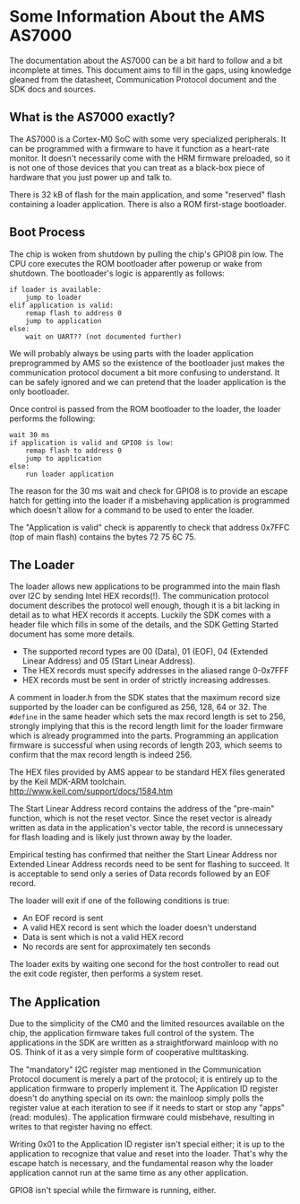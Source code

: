 Some Information About the AMS AS7000
=====================================

The documentation about the AS7000 can be a bit hard to follow and a bit
incomplete at times. This document aims to fill in the gaps, using
knowledge gleaned from the datasheet, Communication Protocol document
and the SDK docs and sources.

What is the AS7000 exactly?
---------------------------

The AS7000 is a Cortex-M0 SoC with some very specialized peripherals.
It can be programmed with a firmware to have it function as a heart-rate
monitor. It doesn't necessarily come with the HRM firmware preloaded, so
it is not one of those devices that you can treat as a black-box piece
of hardware that you just power up and talk to.

There is 32 kB of flash for the main application, and some "reserved"
flash containing a loader application. There is also a ROM first-stage
bootloader.

Boot Process
------------

The chip is woken from shutdown by pulling the chip's GPIO8 pin low. The
CPU core executes the ROM bootloader after powerup or wake from
shutdown. The bootloader's logic is apparently as follows:

    if loader is available:
        jump to loader
    elif application is valid:
        remap flash to address 0
        jump to application
    else:
        wait on UART?? (not documented further)

We will probably always be using parts with the loader application
preprogrammed by AMS so the existence of the bootloader just makes the
communication protocol document a bit more confusing to understand. It
can be safely ignored and we can pretend that the loader application is
the only bootloader.

Once control is passed from the ROM bootloader to the loader, the loader
performs the following:

    wait 30 ms
    if application is valid and GPIO8 is low:
        remap flash to address 0
        jump to application
    else:
        run loader application

The reason for the 30 ms wait and check for GPIO8 is to provide an
escape hatch for getting into the loader if a misbehaving application
is programmed which doesn't allow for a command to be used to enter the
loader.

The "Application is valid" check is apparently to check that address
0x7FFC (top of main flash) contains the bytes 72 75 6C 75.

The Loader
----------

The loader allows new applications to be programmed into the main flash
over I2C by sending Intel HEX records(!). The communication protocol
document describes the protocol well enough, though it is a bit lacking
in detail as to what HEX records it accepts. Luckily the SDK comes with
a header file which fills in some of the details, and the SDK Getting
Started document has some more details.

  - The supported record types are 00 (Data), 01 (EOF), 04 (Extended
    Linear Address) and 05 (Start Linear Address).
  - The HEX records must specify addresses in the aliased range 0-0x7FFF
  - HEX records must be sent in order of strictly increasing addresses.

A comment in loader.h from the SDK states that the maximum record size
supported by the loader can be configured as 256, 128, 64 or 32. The
`#define` in the same header which sets the max record length is set
to 256, strongly implying that this is the record length limit for the
loader firmware which is already programmed into the parts. Programming
an application firmware is successful when using records of length 203,
which seems to confirm that the max record length is indeed 256.

The HEX files provided by AMS appear to be standard HEX files generated
by the Keil MDK-ARM toolchain. http://www.keil.com/support/docs/1584.htm

The Start Linear Address record contains the address of the "pre-main"
function, which is not the reset vector. Since the reset vector is
already written as data in the application's vector table, the record is
unnecessary for flash loading and is likely just thrown away by the
loader.

Empirical testing has confirmed that neither the Start Linear Address
nor Extended Linear Address records need to be sent for flashing to
succeed. It is acceptable to send only a series of Data records followed
by an EOF record.

The loader will exit if one of the following conditions is true:

  - An EOF record is sent
  - A valid HEX record is sent which the loader doesn't understand
  - Data is sent which is not a valid HEX record
  - No records are sent for approximately ten seconds

The loader exits by waiting one second for the host controller to read
out the exit code register, then performs a system reset.

The Application
---------------

Due to the simplicity of the CM0 and the limited resources available on
the chip, the application firmware takes full control of the system. The
applications in the SDK are written as a straightforward mainloop with
no OS. Think of it as a very simple form of cooperative multitasking.

The "mandatory" I2C register map mentioned in the Communication Protocol
document is merely a part of the protocol; it is entirely up to the
application firmware to properly implement it. The Application ID
register doesn't do anything special on its own: the mainloop simply
polls the register value at each iteration to see if it needs to start
or stop any "apps" (read: modules). The application firmware could
misbehave, resulting in writes to that register having no effect.

Writing 0x01 to the Application ID register isn't special either; it is
up to the application to recognize that value and reset into the loader.
That's why the escape hatch is necessary, and the fundamental reason why
the loader application cannot run at the same time as any other
application.

GPIO8 isn't special while the firmware is running, either.
